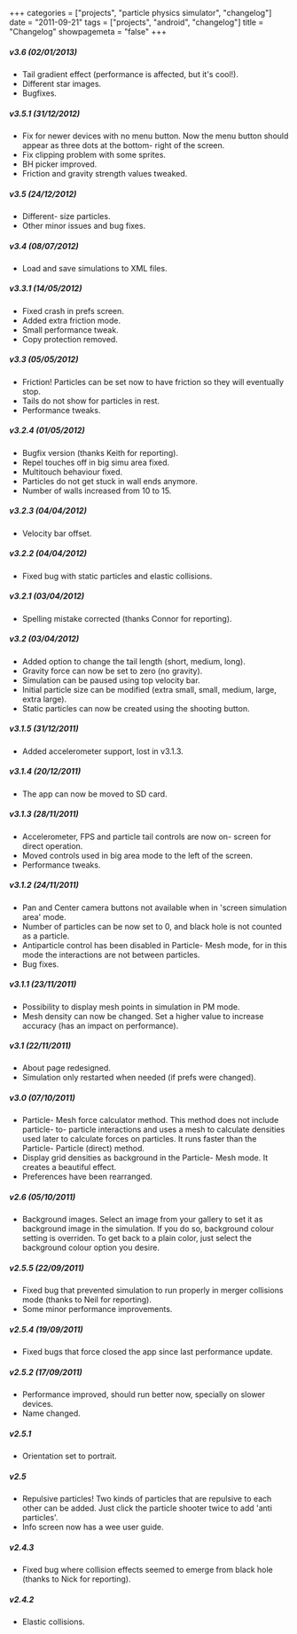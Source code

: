 +++
categories = ["projects", "particle physics simulator", "changelog"]
date = "2011-09-21"
tags = ["projects", "android", "changelog"]
title = "Changelog"
showpagemeta = "false"
+++


##### **v3.6** (02/01/2013)
-   Tail gradient effect (performance is affected, but it's cool!).
-   Different star images.
-   Bugfixes.

##### **v3.5.1** (31/12/2012)
-   Fix for newer devices with no menu button. Now the menu button should appear as three dots at the bottom-   right of the screen.
-   Fix clipping problem with some sprites.
-   BH picker improved.
-   Friction and gravity strength values tweaked.

##### **v3.5** (24/12/2012)
-   Different-   size particles.
-   Other minor issues and bug fixes.

##### **v3.4** (08/07/2012)
-   Load and save simulations to XML files.

##### **v3.3.1** (14/05/2012)
-   Fixed crash in prefs screen.
-   Added extra friction mode.
-   Small performance tweak.
-   Copy protection removed.

##### **v3.3** (05/05/2012)
-   Friction! Particles can be set now to have friction so they will eventually stop.
-   Tails do not show for particles in rest.
-   Performance tweaks.

##### **v3.2.4** (01/05/2012)
-   Bugfix version (thanks Keith for reporting).
-   Repel touches off in big simu area fixed.
-   Multitouch behaviour fixed.
-   Particles do not get stuck in wall ends anymore.
-   Number of walls increased from 10 to 15.

##### **v3.2.3** (04/04/2012)
-    Velocity bar offset.

##### **v3.2.2** (04/04/2012)
-   Fixed bug with static particles and elastic collisions.

##### **v3.2.1** (03/04/2012)
-   Spelling mistake corrected (thanks Connor for reporting).

##### **v3.2** (03/04/2012)
-   Added option to change the tail length (short, medium, long).
-   Gravity force can now be set to zero (no gravity).
-   Simulation can be paused using top velocity bar.
-   Initial particle size can be modified (extra small, small, medium, large, extra large).
-   Static particles can now be created using the shooting button.

##### **v3.1.5** (31/12/2011)
-   Added accelerometer support, lost in v3.1.3.

##### **v3.1.4** (20/12/2011)
-   The app can now be moved to SD card.

##### **v3.1.3** (28/11/2011)
-   Accelerometer, FPS and particle tail controls are now on-   screen for direct operation.
-   Moved controls used in big area mode to the left of the screen.
-   Performance tweaks.

##### **v3.1.2** (24/11/2011)
-   Pan and Center camera buttons not available when in 'screen simulation area' mode.
-   Number of particles can be now set to 0, and black hole is not counted as a particle.
-   Antiparticle control has been disabled in Particle-   Mesh mode, for in this mode the interactions are not between particles.
-   Bug fixes.

##### **v3.1.1** (23/11/2011)
-   Possibility to display mesh points in simulation in PM mode.
-   Mesh density can now be changed. Set a higher value to increase accuracy (has an impact on performance).

##### **v3.1** (22/11/2011)
-   About page redesigned.
-   Simulation only restarted when needed (if prefs were changed).

##### **v3.0** (07/10/2011)
-   Particle-   Mesh force calculator method. This method does not include particle-   to-   particle interactions and uses a mesh to calculate densities used later to calculate forces on particles. It runs faster than the Particle-   Particle (direct) method.
-   Display grid densities as background in the Particle-   Mesh mode. It creates a beautiful effect.
-   Preferences have been rearranged.

##### **v2.6** (05/10/2011)
-   Background images. Select an image from your gallery to set it as background image in the simulation. If you do so, background colour setting is overriden. To get back to a plain color, just select the background colour option you desire.

##### **v2.5.5** (22/09/2011)
-   Fixed bug that prevented simulation to run properly in merger collisions mode (thanks to Neil for reporting).
-   Some minor performance improvements.

##### **v2.5.4** (19/09/2011)
-   Fixed bugs that force closed the app since last performance update.

##### **v2.5.2** (17/09/2011)
-   Performance improved, should run better now, specially on slower devices.
-   Name changed.

##### **v2.5.1**
-   Orientation set to portrait.

##### **v2.5**
-   Repulsive particles! Two kinds of particles that are repulsive to each other can be added. Just click the particle shooter twice to add 'anti particles'.
-   Info screen now has a wee user guide.

##### **v2.4.3**
-   Fixed bug where collision effects seemed to emerge from black hole (thanks to Nick for reporting).

##### **v2.4.2**
-   Elastic collisions.
